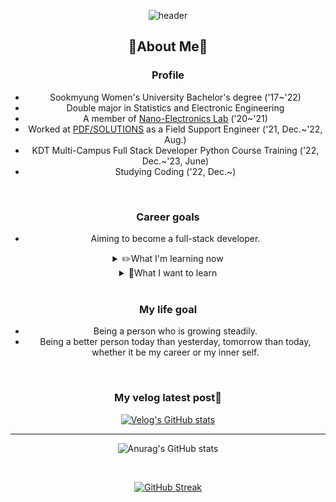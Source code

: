<center>
  
![header](https://capsule-render.vercel.app/api?type=waving&color=gradient&customColorList=&height=100&animation=fadeIn&section=footer&fontsize=1&text=💻☕📖&fontAlign=70) 

## 🍒About Me🍒
### Profile
- Sookmyung Women's University Bachelor's degree ('17~'22)
- Double major in Statistics and Electronic Engineering
- A member of [Nano-Electronics Lab](https://kimeesookmyung.wixsite.com/kimgroup) ('20~'21)
- Worked at [PDF/SOLUTIONS](https://www.pdf.com/) as a Field Support Engineer ('21, Dec.~'22, Aug.)
- KDT Multi-Campus Full Stack Developer Python Course Training ('22, Dec.~'23, June)
- Studying Coding ('22, Dec.~)
  
<br>

### Career goals
- Aiming to become a full-stack developer.

<details>
  <summary>
    ✏️What I'm learning now
  </summary>
  
  ![HTML5](https://img.shields.io/badge/HTML5-E34F26?style=for-the-badge&logo=html5&logoColor=white)
  ![CSS3](https://img.shields.io/badge/CSS3-1572B6?style=for-the-badge&logo=css3&logoColor=white)
  ![JS](https://img.shields.io/badge/JavaScript-F7DF1E?style=for-the-badge&logo=JavaScript&logoColor=white)
  ![pyhon](https://img.shields.io/badge/Python-14354C?style=for-the-badge&logo=python&logoColor=white)
  ![markdown](https://img.shields.io/badge/Markdown-000000?style=for-the-badge&logo=markdown&logoColor=white)
  ![mysql](https://img.shields.io/badge/MySQL-00000F?style=for-the-badge&logo=mysql&logoColor=white)
  ![mysql](https://img.shields.io/badge/MySQL-005C84?style=for-the-badge&logo=mysql&logoColor=white)
  ![R](https://img.shields.io/badge/R-276DC3?style=for-the-badge&logo=r&logoColor=white)
</details>

<details>
  <summary>
   🚩What I want to learn
  </summary>
  
  ![django](https://img.shields.io/badge/Django-092E20?style=for-the-badge&logo=django&logoColor=white)
  ![react](https://img.shields.io/badge/React-20232A?style=for-the-badge&logo=react&logoColor=61DAFB)
  ![bootstrap](https://img.shields.io/badge/Bootstrap-563D7C?style=for-the-badge&logo=bootstrap&logoColor=white)
  ![spring](https://img.shields.io/badge/Spring-6DB33F?style=for-the-badge&logo=spring&logoColor=white)
  ![mongodb](https://img.shields.io/badge/MongoDB-4EA94B?style=for-the-badge&logo=mongodb&logoColor=white)
  ![amazon_aws](https://img.shields.io/badge/Amazon_AWS-232F3E?style=for-the-badge&logo=amazon-aws&logoColor=white)
</details>

<br>

### My life goal
- Being a person who is growing steadily.
- Being a better person today than yesterday, tomorrow than today, whether it be my career or my inner self.

<br>

### My velog latest post📑
[![Velog's GitHub stats](https://velog-readme-stats.vercel.app/api?name=gata96&color=black)](https://velog.io/@gata96)

---
![Anurag's GitHub stats](https://github-readme-stats.vercel.app/api?username=gata96&show_icons=true&theme=radical)

<br>

[![GitHub Streak](https://streak-stats.demolab.com?user=gata96&theme=radical)](https://git.io/streak-stats)

</center> 
